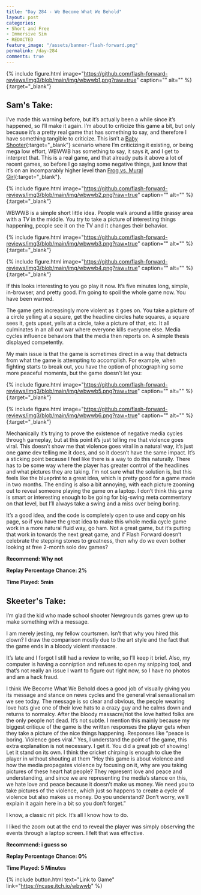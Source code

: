 ```yaml
---
title: "Day 284 - We Become What We Behold"
layout: post
categories:
- Short and Free
- Immersive Sim
- REDACTED
feature_image: "/assets/banner-flash-forward.png"
permalink: /day-284
comments: true
---
```


{% include figure.html image="https://github.com/flash-forward-reviews/img3/blob/main/img/wbwwb1.png?raw=true" caption="" alt="" %}{:target="_blank"}
 
## Sam's Take: 

I’ve made this warning before, but it’s actually been a while since it’s happened, so I’ll make it again. I’m about to criticize this game a bit, but only because it’s a pretty real game that has something to say, and therefore I have something tangible to criticize. This isn’t a [Baby Shooter](https://flash-forward-reviews.github.io/day-5){:target="_blank"} scenario where I’m criticizing it existing, or being mega low effort, WBWWB has something to say, it says it, and I get to interpret that. This is a real game, and that already puts it above a lot of recent games, so before I go saying some negative things, just know that it’s on an incomparably higher level than [Frog vs. Mural Girl](https://flash-forward-reviews.github.io/day-283){:target="_blank"}.

{% include figure.html image="https://github.com/flash-forward-reviews/img3/blob/main/img/wbwwb2.png?raw=true" caption="" alt="" %}{:target="_blank"}

WBWWB is a simple short little idea. People walk around a little grassy area with a TV in the middle. You try to take a picture of interesting things happening, people see it on the TV and it changes their behavior.

{% include figure.html image="https://github.com/flash-forward-reviews/img3/blob/main/img/wbwwb3.png?raw=true" caption="" alt="" %}{:target="_blank"}

{% include figure.html image="https://github.com/flash-forward-reviews/img3/blob/main/img/wbwwb4.png?raw=true" caption="" alt="" %}{:target="_blank"}

If this looks interesting to you go play it now. It’s five minutes long, simple, in-browser, and pretty good. I’m going to spoil the whole game now. You have been warned.

The game gets increasingly more violent as it goes on. You take a picture of a circle yelling at a square, get the headline circles hate squares, a square sees it, gets upset, yells at a circle, take a picture of that, etc. It all culminates in an all out war where everyone kills everyone else. Media cycles influence behaviors that the media then reports on. A simple thesis displayed competently.

My main issue is that the game is sometimes direct in a way that detracts from what the game is attempting to accomplish. For example, when fighting starts to break out, you have the option of photographing some more peaceful moments, but the game doesn’t let you:

{% include figure.html image="https://github.com/flash-forward-reviews/img3/blob/main/img/wbwwb5.png?raw=true" caption="" alt="" %}{:target="_blank"}

{% include figure.html image="https://github.com/flash-forward-reviews/img3/blob/main/img/wbwwb6.png?raw=true" caption="" alt="" %}{:target="_blank"}

Mechanically it’s trying to prove the existence of negative media cycles through gameplay, but at this point it’s just telling me that violence goes viral. This doesn’t show me that violence goes viral in a natural way, it’s just one game dev telling me it does, and so it doesn’t have the same impact. It’s a sticking point because I feel like there is a way to do this naturally. There has to be some way where the player has greater control of the headlines and what pictures they are taking. I’m not sure what the solution is, but this feels like the blueprint to a great idea, which is pretty good for a game made in two months. The ending is also a bit annoying, with each picture zooming out to reveal someone playing the game on a laptop. I don’t think this game is smart or interesting enough to be going for big-swing meta commentary on that level, but I’ll always take a swing and a miss over being boring.

It’s a good idea, and the code is completely open to use and copy on his page, so if you have the great idea to make this whole media cycle game work in a more natural fluid way, go ham. Not a great game, but it’s putting that work in towards the next great game, and if Flash Forward doesn’t celebrate the stepping stones to greatness, then why do we even bother looking at free 2-month solo dev games?

**Recommend: Why not**

**Replay Percentage Chance: 2%**

**Time Played: 5min**

## Skeeter's Take:

I’m glad the kid who made school shooter Newgrounds games grew up to make something with a message. 

I am merely jesting, my fellow courtsmen. Isn’t that why you hired this clown? I draw the comparison mostly due to the art style and the fact that the game ends in a bloody violent massacre. 

It’s late and I forgot I still had a review to write, so I’ll keep it brief. Also, my computer is having a conniption and refuses to open my snipping tool, and that’s not really an issue I want to figure out right now, so I have no photos and am a hack fraud. 

I think We Become What We Behold does a good job of visually giving you its message and stance on news cycles and the general viral sensationalism we see today. The message is so clear and obvious, the people wearing love hats give one of their love hats to a crazy guy and he calms down and returns to normalcy. After the bloody massacre/riot the love hatted folks are the only people not dead. It’s not subtle. I mention this mainly because my biggest critique of the game is the written responses the player gets when they take a picture of the nice things happening. Responses like “peace is boring. Violence goes viral.” Yes, I understand the point of the game, this extra explanation is not necessary. I get it. You did a great job of showing! Let it stand on its own. I think the cricket chirping is enough to clue the player in without shouting at them “Hey this game is about violence and how the media propagates violence by focusing on it, why are you taking pictures of these heart hat people? They represent love and peace and understanding, and since we are representing the media’s stance on this, we hate love and peace because it doesn’t make us money. We need you to take pictures of the violence, which just so happens to create a cycle of violence but also makes us money. Do you understand? Don’t worry, we’ll explain it again here in a bit so you don’t forget.”

I know, a classic nit pick. It’s all I know how to do. 

I liked the zoom out at the end to reveal the player was simply observing the events through a laptop screen. I felt that was effective.

**Recommend: i guess so**

**Replay Percentage Chance: 0%**

**Time Played: 5 Minutes**

{% include button.html text="Link to Game" link="https://ncase.itch.io/wbwwb" %}